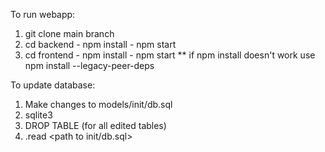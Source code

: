 To run webapp:
1) git clone main branch
2) cd backend - npm install - npm start
3) cd frontend - npm install - npm start
   ** if npm install doesn't work use npm install --legacy-peer-deps

To update database:
1) Make changes to models/init/db.sql
2) sqlite3 <path to rfidData.db>
3) DROP TABLE <tablename> (for all edited tables)
4) .read <path to init/db.sql>
